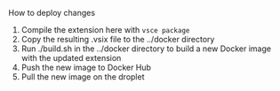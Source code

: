 How to deploy changes

1. Compile the extension here with `vsce package`
2. Copy the resulting .vsix file to the ../docker directory
3. Run ./build.sh in the ../docker directory to build a new Docker image with the updated extension
4. Push the new image to Docker Hub
5. Pull the new image on the droplet
